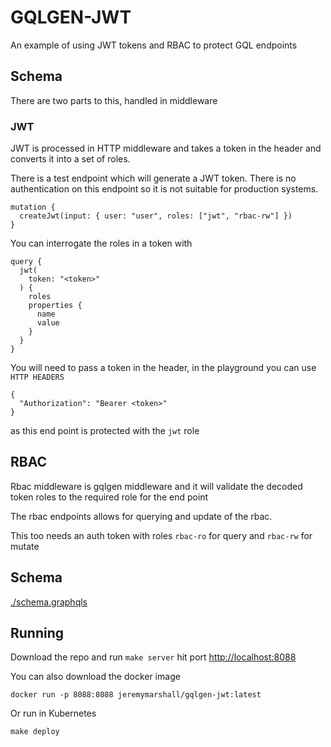 # GQLGEN-JWT


An example of using JWT tokens and RBAC to protect GQL endpoints

## Schema

There are two parts to this, handled in middleware

### JWT

JWT is processed in HTTP middleware and takes a token in the header and converts it into a set of roles.

There is a test endpoint which will generate a JWT token. There is no authentication on this endpoint so it is not suitable for production systems.

```
mutation {
  createJwt(input: { user: "user", roles: ["jwt", "rbac-rw"] })
}
```

You can interrogate the roles in a token with

```
query {
  jwt(
    token: "<token>"
  ) {
    roles
    properties {
      name
      value
    }
  }
}
```

You will need to pass a token in the header, in the playground you can use `HTTP HEADERS`

```
{
  "Authorization": "Bearer <token>"
}
```

as this end point is protected with the `jwt` role

## RBAC

Rbac middleware is gqlgen middleware and it will validate the decoded token roles to the required role for the end point

The rbac endpoints allows for querying and update of the rbac.

This too needs an auth token with roles `rbac-ro` for query and `rbac-rw` for mutate

## Schema

[./schema.graphqls][1]

## Running

Download the repo and run `make server`
hit port [http://localhost:8088][2]

You can also download the docker image

`docker run -p 8088:8088 jeremymarshall/gqlgen-jwt:latest`

Or run in Kubernetes

`make deploy`


[1]: ./graph/schema.graphqls
[2]: http://localhost:8088

